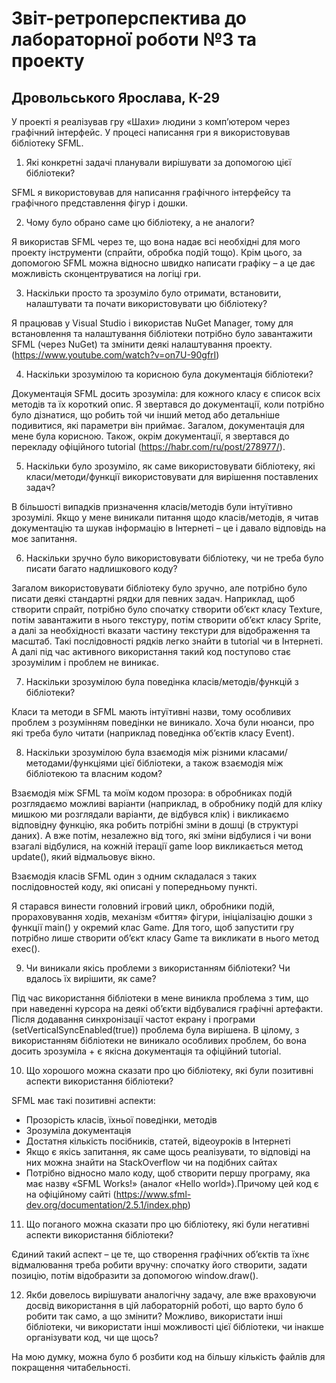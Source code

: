 # Звіт-ретроперспектива до лабораторної роботи №3 та проекту
## Дровольського Ярослава, К-29

У проекті я реалізував гру «Шахи» людини з комп’ютером через графічний інтерфейс. У процесі написання гри я використовував бібліотеку SFML.
1. Які конкретні задачі планували вирішувати за допомогою цієї бібліотеки?

SFML я використовував для написання графічного інтерфейсу та графічного представлення фігур і дошки.

2. Чому було обрано саме цю бібліотеку, а не аналоги?

Я використав SFML через те, що вона надає всі необхідні для мого проекту інструменти (спрайти, обробка подій тощо). Крім цього, за допомогою SFML можна відносно швидко написати графіку – а це дає можливість сконцентруватися на логіці гри.

3. Наскільки просто та зрозуміло було отримати, встановити, налаштувати та почати використовувати цю бібліотеку?

Я працював у Visual Studio і використав NuGet Manager, тому для встановлення та налаштування бібліотеки потрібно було завантажити SFML (через NuGet) та змінити деякі налаштування проекту.
(https://www.youtube.com/watch?v=on7U-90gfrI)

4. Наскільки зрозумілою та корисною була документація бібліотеки?

Документація SFML досить зрозуміла: для кожного класу є список всіх методів та їх короткий опис. Я звертався до документації, коли потрібно було дізнатися, що робить той чи інший метод або детальніше подивитися, які параметри він приймає. Загалом, документація для мене була корисною.
Також, окрім документації, я звертався до перекладу офіційного tutorial (https://habr.com/ru/post/278977/).

5. Наскільки було зрозуміло, як саме використовувати бібліотеку, які класи/методи/функції використовувати для вирішення поставлених задач?

В більшості випадків призначення класів/методів були інтуїтивно зрозумілі. Якщо у мене виникали питання щодо класів/методів, я читав документацію та шукав інформацію в Інтернеті – це і давало відповідь на моє запитання.

6. Наскільки зручно було використовувати бібліотеку, чи не треба було писати багато надлишкового коду?

Загалом використовувати бібліотеку було зручно, але потрібно було писати деякі стандартні рядки для певних задач. Наприклад, щоб створити спрайт, потрібно було спочатку створити об’єкт класу Texture, потім завантажити в нього текстуру, потім створити об’єкт класу Sprite, а далі за необхідності вказати частину текстури для відображення та масштаб. Такі послідовності рядків легко знайти в tutorial чи в Інтернеті. А далі під час активного використання такий код поступово стає зрозумілим і проблем не виникає.

7. Наскільки зрозумілою була поведінка класів/методів/функцій з бібліотеки?

Класи та методи в SFML мають інтуїтивні назви, тому особливих проблем з розумінням поведінки не виникало. Хоча були нюанси, про які треба було читати (наприклад поведінка об’єктів класу Event).

8. Наскільки зрозумілою була взаємодія між різними класами/методами/функціями цієї бібліотеки, а також взаємодія між бібліотекою та власним кодом?

Взаємодія між SFML та моїм кодом прозора: в обробниках подій розглядаємо можливі варіанти (наприклад, в обробнику подій для кліку мишкою ми розглядали варіанти, де відбувся клік) і викликаємо відповідну функцію, яка робить потрібні зміни в дошці (в структурі даних). А вже потім, незалежно від того, які зміни відбулися і чи вони взагалі відбулися, на кожній ітерації game loop викликається метод update(), який відмальовує вікно.

Взаємодія класів SFML один з одним складалася з таких послідовностей коду, які описані у попередньому пункті.

Я старався винести головний ігровий цикл, обробники подій, 
прораховування ходів, механізм «биття» фігури, ініціалізацію дошки з функції main() у окремий клас Game. Для того, щоб запустити гру потрібно лише створити об’єкт класу Game та викликати в нього метод exec().

9. Чи виникали якісь проблеми з використанням бібліотеки? Чи вдалось їх вирішити, як саме?

Під час використання бібліотеки в мене виникла проблема з тим, що при наведенні курсора на деякі об’єкти відбувалися графічні артефакти. Після додавання синхронізації частот екрану і програми (setVerticalSyncEnabled(true)) проблема була вирішена.
В цілому, з використанням бібліотеки не виникало особливих проблем, бо вона досить зрозуміла + є якісна документація та офіційний tutorial.

10. Що хорошого можна сказати про цю бібліотеку, які були позитивні аспекти використання бібліотеки?

SFML має такі позитивні аспекти:
-	Прозорість класів, їхньої поведінки, методів
-	Зрозуміла документація
-	Достатня кількість посібників, статей, відеоуроків в Інтернеті
-	Якщо є якісь запитання, як саме щось реалізувати, то відповіді на них можна знайти на StackOverflow чи на подібних сайтах
-	Потрібно відносно мало коду, щоб створити першу програму, яка має назву «SFML Works!» (аналог «Hello world»).Причому цей код є на офіційному сайті 
(https://www.sfml-dev.org/documentation/2.5.1/index.php) 


11. Що поганого можна сказати про цю бібліотеку, які були негативні аспекти використання бібліотеки?

Єдиний такий аспект – це те, що створення графічних об’єктів та їхнє відмалювання треба робити вручну: спочатку його створити, задати позицію, потім відобразити за допомогою window.draw().

12. Якби довелось вирішувати аналогічну задачу, але вже враховуючи досвід використання в цій лабораторній роботі, що варто було б робити так само, а що змінити? Можливо, використати інші бібліотеки, чи використати інші можливості цієї бібліотеки, чи інакше організувати код, чи ще щось?

На мою думку, можна було б розбити код на більшу кількість файлів для покращення читабельності.
